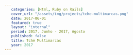```yaml
---
   categories: [Html, Ruby on Rails]
   cover_url: "/assets/img/projects/tche-multimarcas.png"
   date: 2017-06-01
   featured: true
   layout: "internal"
   period: 2017, Junho - 2017, Agosto
   published: false
   title: Tchê Multimarcas
   year: 2017
---
```

  